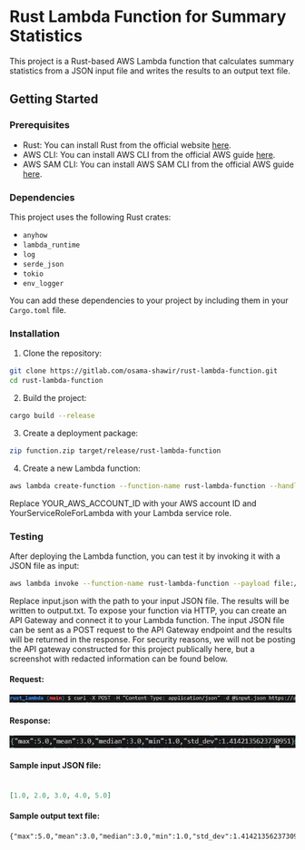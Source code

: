 # Rust Lambda Function for Summary Statistics

This project is a Rust-based AWS Lambda function that calculates summary statistics from a JSON input file and writes the results to an output text file.

## Getting Started

### Prerequisites

- Rust: You can install Rust from the official website [here](https://www.rust-lang.org/tools/install).
- AWS CLI: You can install AWS CLI from the official AWS guide [here](https://aws.amazon.com/cli/).
- AWS SAM CLI: You can install AWS SAM CLI from the official AWS guide [here](https://docs.aws.amazon.com/serverless-application-model/latest/developerguide/serverless-sam-cli-install.html).

### Dependencies

This project uses the following Rust crates:

- `anyhow`
- `lambda_runtime`
- `log`
- `serde_json`
- `tokio`
- `env_logger`

You can add these dependencies to your project by including them in your `Cargo.toml` file.

### Installation

1. Clone the repository:

```bash
git clone https://gitlab.com/osama-shawir/rust-lambda-function.git
cd rust-lambda-function
```

2. Build the project:

```bash
cargo build --release
```

3. Create a deployment package:

```bash
zip function.zip target/release/rust-lambda-function
```

4. Create a new Lambda function:

```bash
aws lambda create-function --function-name rust-lambda-function --handler doesn't.matter --zip-file fileb://function.zip --runtime provided --role arn:aws:iam::YOUR_AWS_ACCOUNT_ID:role/service-role/YourServiceRoleForLambda
```

Replace YOUR_AWS_ACCOUNT_ID with your AWS account ID and YourServiceRoleForLambda with your Lambda service role.

### Testing

After deploying the Lambda function, you can test it by invoking it with a JSON file as input:

```bash
aws lambda invoke --function-name rust-lambda-function --payload file://input.json output.txt
```
Replace input.json with the path to your input JSON file. The results will be written to output.txt.
To expose your function via HTTP, you can create an API Gateway and connect it to your Lambda function. The input JSON file can be sent as a POST request to the API Gateway endpoint and the results will be returned in the response. For security reasons, we will not be posting the API gateway constructed for this project publically here, but a screenshot with redacted information can be found below.

#### Request:

![alt text](image.png)

#### Response:

![alt text](image-1.png)

#### Sample input JSON file:

```json

[1.0, 2.0, 3.0, 4.0, 5.0]

```

#### Sample output text file:

```txt
{"max":5.0,"mean":3.0,"median":3.0,"min":1.0,"std_dev":1.4142135623730951}
```
